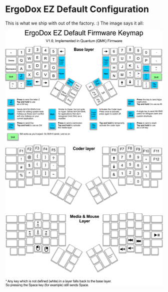# ErgoDox EZ Default Configuration

This is what we ship with out of the factory. :) The image says it all:

![Default](keymap_default.png)
